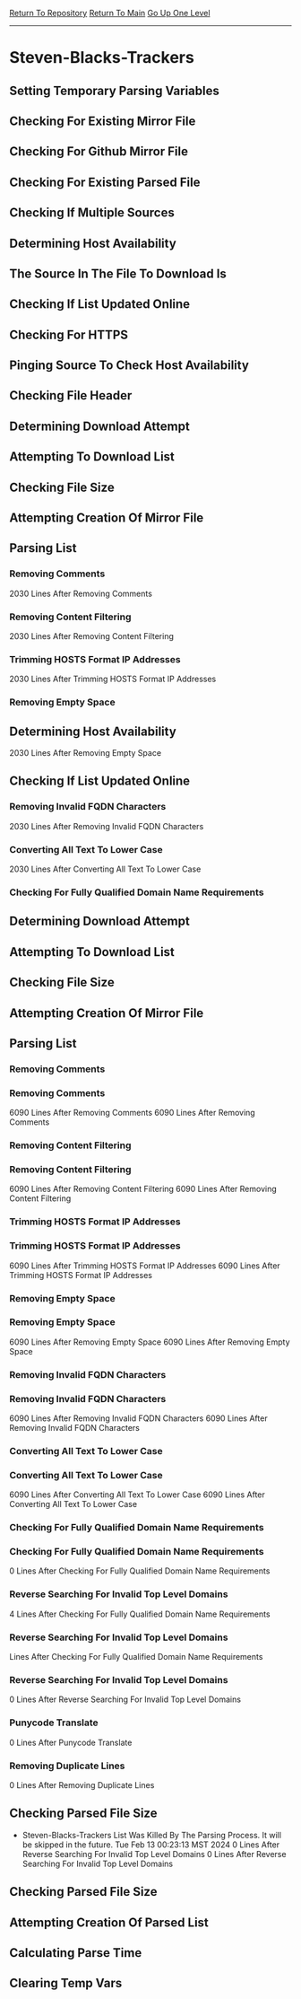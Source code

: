 [Return To Repository](https://github.com/DigitalWarrior/piholeparser/)
[Return To Main](https://github.com/DigitalWarrior/piholeparser/blob/master/RecentRunLogs/Mainlog.md)
[Go Up One Level](https://github.com/DigitalWarrior/piholeparser/blob/master/RecentRunLogs/TopLevelScripts/30-Processing-External-Blacklists.md)
____________________________________
# Steven-Blacks-Trackers
## Setting Temporary Parsing Variables
## Checking For Existing Mirror File
## Checking For Github Mirror File
## Checking For Existing Parsed File
## Checking If Multiple Sources
## Determining Host Availability
## The Source In The File To Download Is
## Checking If List Updated Online
## Checking For HTTPS
## Pinging Source To Check Host Availability
## Checking File Header
## Determining Download Attempt
## Attempting To Download List
## Checking File Size
## Attempting Creation Of Mirror File
## Parsing List
### Removing Comments
2030 Lines After Removing Comments
### Removing Content Filtering
2030 Lines After Removing Content Filtering
### Trimming HOSTS Format IP Addresses
2030 Lines After Trimming HOSTS Format IP Addresses
### Removing Empty Space
## Determining Host Availability
2030 Lines After Removing Empty Space
## Checking If List Updated Online
### Removing Invalid FQDN Characters
2030 Lines After Removing Invalid FQDN Characters
### Converting All Text To Lower Case
2030 Lines After Converting All Text To Lower Case
### Checking For Fully Qualified Domain Name Requirements
## Determining Download Attempt
## Attempting To Download List
## Checking File Size
## Attempting Creation Of Mirror File
## Parsing List
### Removing Comments
### Removing Comments
6090 Lines After Removing Comments
6090 Lines After Removing Comments
### Removing Content Filtering
### Removing Content Filtering
6090 Lines After Removing Content Filtering
6090 Lines After Removing Content Filtering
### Trimming HOSTS Format IP Addresses
### Trimming HOSTS Format IP Addresses
6090 Lines After Trimming HOSTS Format IP Addresses
6090 Lines After Trimming HOSTS Format IP Addresses
### Removing Empty Space
### Removing Empty Space
6090 Lines After Removing Empty Space
6090 Lines After Removing Empty Space
### Removing Invalid FQDN Characters
### Removing Invalid FQDN Characters
6090 Lines After Removing Invalid FQDN Characters
6090 Lines After Removing Invalid FQDN Characters
### Converting All Text To Lower Case
### Converting All Text To Lower Case
6090 Lines After Converting All Text To Lower Case
6090 Lines After Converting All Text To Lower Case
### Checking For Fully Qualified Domain Name Requirements
### Checking For Fully Qualified Domain Name Requirements
0 Lines After Checking For Fully Qualified Domain Name Requirements
### Reverse Searching For Invalid Top Level Domains
4 Lines After Checking For Fully Qualified Domain Name Requirements
### Reverse Searching For Invalid Top Level Domains
 Lines After Checking For Fully Qualified Domain Name Requirements
### Reverse Searching For Invalid Top Level Domains
0 Lines After Reverse Searching For Invalid Top Level Domains
### Punycode Translate
0 Lines After Punycode Translate
### Removing Duplicate Lines
0 Lines After Removing Duplicate Lines
## Checking Parsed File Size
* Steven-Blacks-Trackers List Was Killed By The Parsing Process. It will be skipped in the future. Tue Feb 13 00:23:13 MST 2024
0 Lines After Reverse Searching For Invalid Top Level Domains
0 Lines After Reverse Searching For Invalid Top Level Domains
## Checking Parsed File Size
## Attempting Creation Of Parsed List
## Calculating Parse Time
## Clearing Temp Vars
